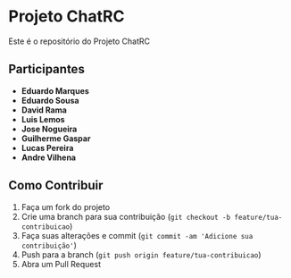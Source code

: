 # Projeto ChatRC

Este é o repositório do Projeto ChatRC

## Participantes

- **Eduardo Marques**
- **Eduardo Sousa**
- **David Rama**
- **Luis Lemos**
- **Jose Nogueira**
- **Guilherme Gaspar**
- **Lucas Pereira**
- **Andre Vilhena**

## Como Contribuir

1. Faça um fork do projeto
2. Crie uma branch para sua contribuição (`git checkout -b feature/tua-contribuicao`)
3. Faça suas alterações e commit (`git commit -am 'Adicione sua contribuição'`)
4. Push para a branch (`git push origin feature/tua-contribuicao`)
5. Abra um Pull Request
